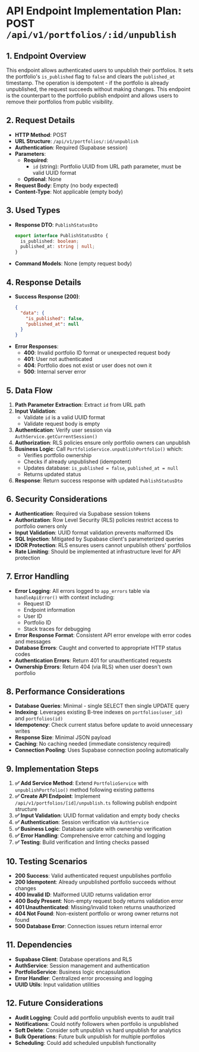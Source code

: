 # API Endpoint Implementation Plan: POST `/api/v1/portfolios/:id/unpublish`

## 1. Endpoint Overview
This endpoint allows authenticated users to unpublish their portfolios. It sets the portfolio's `is_published` flag to `false` and clears the `published_at` timestamp. The operation is idempotent - if the portfolio is already unpublished, the request succeeds without making changes. This endpoint is the counterpart to the portfolio publish endpoint and allows users to remove their portfolios from public visibility.

## 2. Request Details
- **HTTP Method**: POST
- **URL Structure**: `/api/v1/portfolios/:id/unpublish`
- **Authentication**: Required (Supabase session)
- **Parameters**:
  - **Required**:
    - `id` (string): Portfolio UUID from URL path parameter, must be valid UUID format
  - **Optional**: None
- **Request Body**: Empty (no body expected)
- **Content-Type**: Not applicable (empty body)

## 3. Used Types
- **Response DTO**: `PublishStatusDto`
  ```typescript
  export interface PublishStatusDto {
    is_published: boolean;
    published_at: string | null;
  }
  ```
- **Command Models**: None (empty request body)

## 4. Response Details
- **Success Response (200)**:
  ```json
  {
    "data": {
      "is_published": false,
      "published_at": null
    }
  }
  ```
- **Error Responses**:
  - **400**: Invalid portfolio ID format or unexpected request body
  - **401**: User not authenticated
  - **404**: Portfolio does not exist or user does not own it
  - **500**: Internal server error

## 5. Data Flow
1. **Path Parameter Extraction**: Extract `id` from URL path
2. **Input Validation**:
   - Validate `id` is a valid UUID format
   - Validate request body is empty
3. **Authentication**: Verify user session via `AuthService.getCurrentSession()`
4. **Authorization**: RLS policies ensure only portfolio owners can unpublish
5. **Business Logic**: Call `PortfolioService.unpublishPortfolio()` which:
   - Verifies portfolio ownership
   - Checks if already unpublished (idempotent)
   - Updates database: `is_published = false`, `published_at = null`
   - Returns updated status
6. **Response**: Return success response with updated `PublishStatusDto`

## 6. Security Considerations
- **Authentication**: Required via Supabase session tokens
- **Authorization**: Row Level Security (RLS) policies restrict access to portfolio owners only
- **Input Validation**: UUID format validation prevents malformed IDs
- **SQL Injection**: Mitigated by Supabase client's parameterized queries
- **IDOR Protection**: RLS ensures users cannot unpublish others' portfolios
- **Rate Limiting**: Should be implemented at infrastructure level for API protection

## 7. Error Handling
- **Error Logging**: All errors logged to `app_errors` table via `handleApiError()` with context including:
  - Request ID
  - Endpoint information
  - User ID
  - Portfolio ID
  - Stack traces for debugging
- **Error Response Format**: Consistent API error envelope with error codes and messages
- **Database Errors**: Caught and converted to appropriate HTTP status codes
- **Authentication Errors**: Return 401 for unauthenticated requests
- **Ownership Errors**: Return 404 (via RLS) when user doesn't own portfolio

## 8. Performance Considerations
- **Database Queries**: Minimal - single SELECT then single UPDATE query
- **Indexing**: Leverages existing B-tree indexes on `portfolios(user_id)` and `portfolios(id)`
- **Idempotency**: Check current status before update to avoid unnecessary writes
- **Response Size**: Minimal JSON payload
- **Caching**: No caching needed (immediate consistency required)
- **Connection Pooling**: Uses Supabase connection pooling automatically

## 9. Implementation Steps
1. **✅ Add Service Method**: Extend `PortfolioService` with `unpublishPortfolio()` method following existing patterns
2. **✅ Create API Endpoint**: Implement `/api/v1/portfolios/[id]/unpublish.ts` following publish endpoint structure
3. **✅ Input Validation**: UUID format validation and empty body checks
4. **✅ Authentication**: Session verification via `AuthService`
5. **✅ Business Logic**: Database update with ownership verification
6. **✅ Error Handling**: Comprehensive error catching and logging
7. **✅ Testing**: Build verification and linting checks passed

## 10. Testing Scenarios
- **200 Success**: Valid authenticated request unpublishes portfolio
- **200 Idempotent**: Already unpublished portfolio succeeds without changes
- **400 Invalid ID**: Malformed UUID returns validation error
- **400 Body Present**: Non-empty request body returns validation error
- **401 Unauthenticated**: Missing/invalid token returns unauthorized
- **404 Not Found**: Non-existent portfolio or wrong owner returns not found
- **500 Database Error**: Connection issues return internal error

## 11. Dependencies
- **Supabase Client**: Database operations and RLS
- **AuthService**: Session management and authentication
- **PortfolioService**: Business logic encapsulation
- **Error Handler**: Centralized error processing and logging
- **UUID Utils**: Input validation utilities

## 12. Future Considerations
- **Audit Logging**: Could add portfolio unpublish events to audit trail
- **Notifications**: Could notify followers when portfolio is unpublished
- **Soft Delete**: Consider soft unpublish vs hard unpublish for analytics
- **Bulk Operations**: Future bulk unpublish for multiple portfolios
- **Scheduling**: Could add scheduled unpublish functionality
